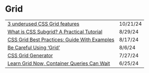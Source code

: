 # Grid

|                                                                                                                                   |          |
| --------------------------------------------------------------------------------------------------------------------------------- | -------- |
| [3 underused CSS Grid features](https://www.youtube.com/watch?v=ciuZJE74wBA\&t=500s)                                              | 10/21/24 |
| [What is CSS Subgrid? A Practical Tutorial](https://app.daily.dev/posts/what-is-css-subgrid-a-practical-tutorial-lexhnw3pa)       | 8/29/24  |
| [CSS Grid Best Practices: Guide With Examples](https://app.daily.dev/posts/css-grid-best-practices-guide-with-examples-dodejfkqk) | 8/17/24  |
| [Be Careful Using ‘Grid’](https://app.daily.dev/posts/be-careful-using-grid--kgjv00f98)                                           | 8/6/24   |
| [CSS Grid Generator](https://cssgridgenerator.io/?ref=dailydev)                                                                   | 7/27/24  |
| [Learn Grid Now, Container Queries Can Wait](https://www.oddbird.net/2024/06/13/css-layout/?ref=usepanda.com)                     | 6/25/24  |
